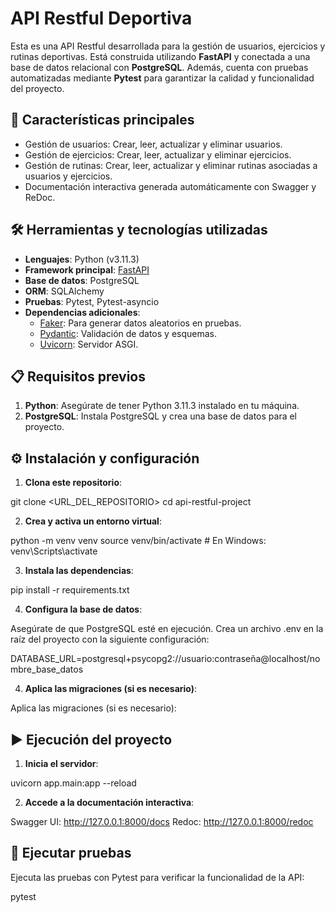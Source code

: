 
# API Restful Deportiva

Esta es una API Restful desarrollada para la gestión de usuarios, ejercicios y rutinas deportivas. Está construida utilizando **FastAPI** y conectada a una base de datos relacional con **PostgreSQL**. Además, cuenta con pruebas automatizadas mediante **Pytest** para garantizar la calidad y funcionalidad del proyecto.

## 🚀 Características principales

- Gestión de usuarios: Crear, leer, actualizar y eliminar usuarios.
- Gestión de ejercicios: Crear, leer, actualizar y eliminar ejercicios.
- Gestión de rutinas: Crear, leer, actualizar y eliminar rutinas asociadas a usuarios y ejercicios.
- Documentación interactiva generada automáticamente con Swagger y ReDoc.

## 🛠️ Herramientas y tecnologías utilizadas

- **Lenguajes**: Python (v3.11.3)
- **Framework principal**: [FastAPI](https://fastapi.tiangolo.com/)
- **Base de datos**: PostgreSQL
- **ORM**: SQLAlchemy
- **Pruebas**: Pytest, Pytest-asyncio
- **Dependencias adicionales**:
  - [Faker](https://faker.readthedocs.io/): Para generar datos aleatorios en pruebas.
  - [Pydantic](https://pydantic-docs.helpmanual.io/): Validación de datos y esquemas.
  - [Uvicorn](https://www.uvicorn.org/): Servidor ASGI.


## 📋 Requisitos previos

1. **Python**: Asegúrate de tener Python 3.11.3 instalado en tu máquina.
2. **PostgreSQL**: Instala PostgreSQL y crea una base de datos para el proyecto.

## ⚙️ Instalación y configuración

1. **Clona este repositorio**:

git clone <URL_DEL_REPOSITORIO>
cd api-restful-project

2. **Crea y activa un entorno virtual**:

python -m venv venv
source venv/bin/activate  # En Windows: venv\Scripts\activate

3. **Instala las dependencias**:

pip install -r requirements.txt

4. **Configura la base de datos**:

Asegúrate de que PostgreSQL esté en ejecución.
Crea un archivo .env en la raíz del proyecto con la siguiente configuración:

DATABASE_URL=postgresql+psycopg2://usuario:contraseña@localhost/nombre_base_datos

4. **Aplica las migraciones (si es necesario)**:

Aplica las migraciones (si es necesario):


## ▶️ Ejecución del proyecto

1. **Inicia el servidor**:

uvicorn app.main:app --reload

2. **Accede a la documentación interactiva**:

Swagger UI: http://127.0.0.1:8000/docs
Redoc: http://127.0.0.1:8000/redoc

## 🧪 Ejecutar pruebas

Ejecuta las pruebas con Pytest para verificar la funcionalidad de la API:

pytest



